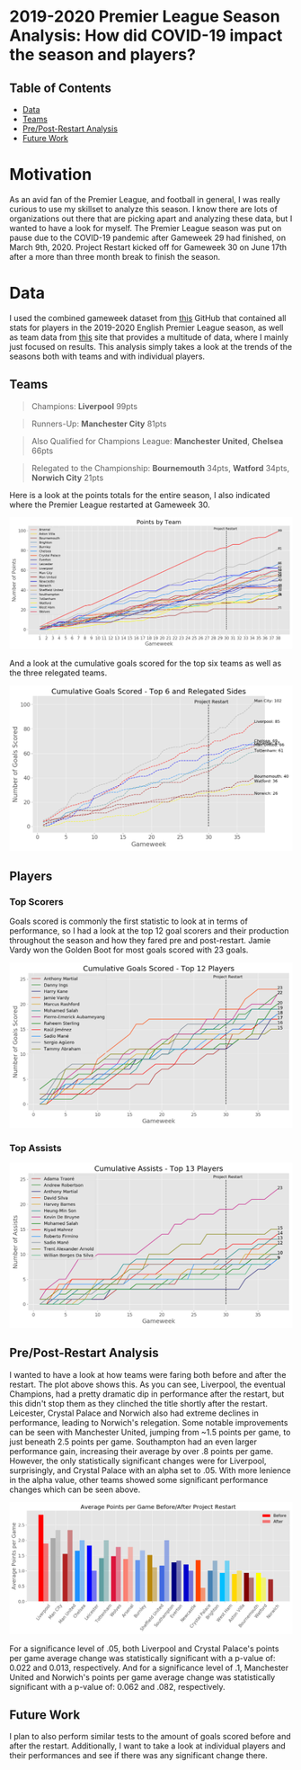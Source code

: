 # 2019-2020 Premier League Season Analysis: How did COVID-19 impact the season and players?

## Table of Contents
* [Data](#data)
* [Teams](#teams)
* [Pre/Post-Restart Analysis](#Pre/Post-Restart-Analysis)
* [Future Work](#future-work)

# Motivation

As an avid fan of the Premier League, and football in general, I was really curious to use my skillset to analyze this season. I know there are lots of organizations out there that are picking apart and analyzing these data, but I wanted to have a look for myself. The Premier League season was put on pause due to the COVID-19 pandemic after Gameweek 29 had finished, on March 9th, 2020. Project Restart kicked off for Gameweek 30 on June 17th after a more than three month break to finish the season.

# Data

I used the combined gameweek dataset from [this](https://github.com/vaastav/Fantasy-Premier-League) GitHub that contained all stats for players in the 2019-2020 English Premier League season, as well as team data from [this](https://www.football-data.co.uk/englandm.php) site that provides a multitude of data, where I mainly just focused on results. This analysis simply takes a look at the trends of the seasons both with teams and with individual players.

## Teams

> Champions: **Liverpool** 99pts

> Runners-Up: **Manchester City** 81pts

> Also Qualified for Champions League: **Manchester United**, **Chelsea** 66pts

> Relegated to the Championship: **Bournemouth** 34pts, **Watford** 34pts, **Norwich City** 21pts

Here is a look at the points totals for the entire season, I also indicated where the Premier League restarted at Gameweek 30. 

![](images/point_totals.png)

And a look at the cumulative goals scored for the top six teams as well as the three relegated teams.

![](images/top6andrel_gs.png)

## Players 

### Top Scorers

Goals scored is commonly the first statistic to look at in terms of performance, so I had a look at the top 12 goal scorers and their production throughout the season and how they fared pre and post-restart. Jamie Vardy won the Golden Boot for most goals scored with 23 goals.

![](images/goals_scored_top12.png)

### Top Assists

![](images/assists_top13.png)

## Pre/Post-Restart Analysis

I wanted to have a look at how teams were faring both before and after the restart. The plot above shows this. As you can see, Liverpool, the eventual Champions, had a pretty dramatic dip in performance after the restart, but this didn't stop them as they clinched the title shortly after the restart. Leicester, Crystal Palace and Norwich also had extreme declines in performance, leading to Norwich's relegation. Some notable improvements can be seen with Manchester United, jumping from ~1.5 points per game, to just beneath 2.5 points per game. Southampton had an even larger performance gain, increasing their average by over .8 points per game. However, the only statistically significant changes were for Liverpool, surprisingly, and Crystal Palace with an alpha set to .05. With more lenience in the alpha value, other teams showed some significant performance changes which can be seen above.

![](images/avgppg_before_after.png)

For a significance level of .05, both Liverpool and Crystal Palace's points per game average change was statistically significant with a p-value of: 0.022 and 0.013, respectively. And for a significance level of .1, Manchester United and Norwich's points per game average change was statistically significant with a p-value of: 0.062 and .082, respectively.

## Future Work

I plan to also perform similar tests to the amount of goals scored before and after the restart. Additionally, I want to take a look at individual players and their performances and see if there was any significant change there.


